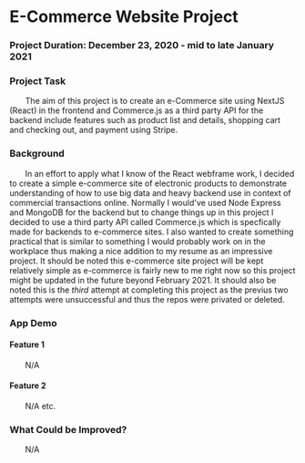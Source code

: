 # E-Commerce Website Project

### Project Duration: December 23, 2020 - mid to late January 2021 
### Project Task
&nbsp;&nbsp;&nbsp;&nbsp;&nbsp;&nbsp; The aim of this project is to create an e-Commerce site using NextJS (React) in the frontend and Commerce.js as a third party API for the backend include features such as product list and details, shopping cart and checking out, and payment using Stripe.


### Background
&nbsp;&nbsp;&nbsp;&nbsp;&nbsp;&nbsp; In an effort to apply what I know of the React webframe work, I decided to create a simple e-commerce site of electronic products to demonstrate understanding of how to use big data and heavy backend use in context of commercial transactions online. Normally I would've used Node Express and MongoDB for the backend but to change things up in this project I decided to use a third party API called Commerce.js which is specfically made for backends to e-commerce sites. I also wanted to create something practical that is similar to something I would probably work on in the workplace thus making a nice addition to my resume as an impressive project. It should be noted this e-commerce site project will be kept relatively simple as e-commerce is fairly new to me right now so this project might be updated in the future beyond February 2021. It should also be noted this is the *third* attempt at completing this project as the previus two attempts were unsuccessful and thus the repos were privated or deleted. 


### App Demo 
#### Feature 1
&nbsp;&nbsp;&nbsp;&nbsp;&nbsp;&nbsp; N/A

#### Feature 2
&nbsp;&nbsp;&nbsp;&nbsp;&nbsp;&nbsp; N/A etc.


### What Could be Improved?
&nbsp;&nbsp;&nbsp;&nbsp;&nbsp;&nbsp; N/A


